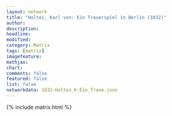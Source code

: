```yaml
---
layout: network
title: "Holtei, Karl von: Ein Trauerspiel in Berlin (1832)"
author:
description:
headline:
modified:
category: Matrix
tags: [matrix]
imagefeature: 
mathjax: 
chart: 
comments: false
featured: false
list: false
networkdata: 1832-Holtei_K-Ein_Traue.json
---
```

{% include matrix.html %}
